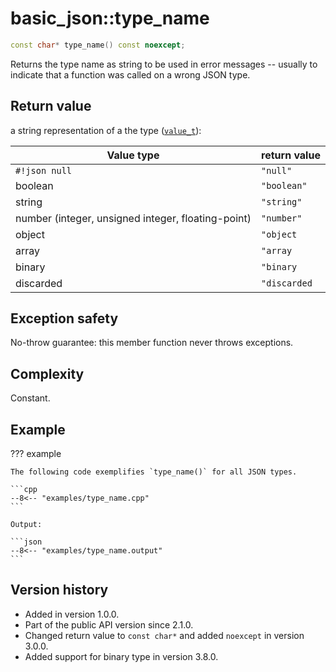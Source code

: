 # basic_json::type_name

```cpp
const char* type_name() const noexcept;
```

Returns the type name as string to be used in error messages -- usually to indicate that a function was called on a
wrong JSON type.
    
## Return value

a string representation of a the type ([`value_t`](value_t.md)):

Value type                                         | return value
-------------------------------------------------- | -------------------------
`#!json null`                                      | `"null"`
boolean                                            | `"boolean"`
string                                             | `"string"`
number (integer, unsigned integer, floating-point) | `"number"`
object                                             | `"object`
array                                              | `"array`
binary                                             | `"binary`
discarded                                          | `"discarded`

## Exception safety

No-throw guarantee: this member function never throws exceptions.

## Complexity

Constant.

## Example

??? example

    The following code exemplifies `type_name()` for all JSON types.
    
    ```cpp
    --8<-- "examples/type_name.cpp"
    ```
    
    Output:
    
    ```json
    --8<-- "examples/type_name.output"
    ```

## Version history

- Added in version 1.0.0.
- Part of the public API version since 2.1.0.
- Changed return value to `const char*` and added `noexcept` in version 3.0.0.
- Added support for binary type in version 3.8.0.
